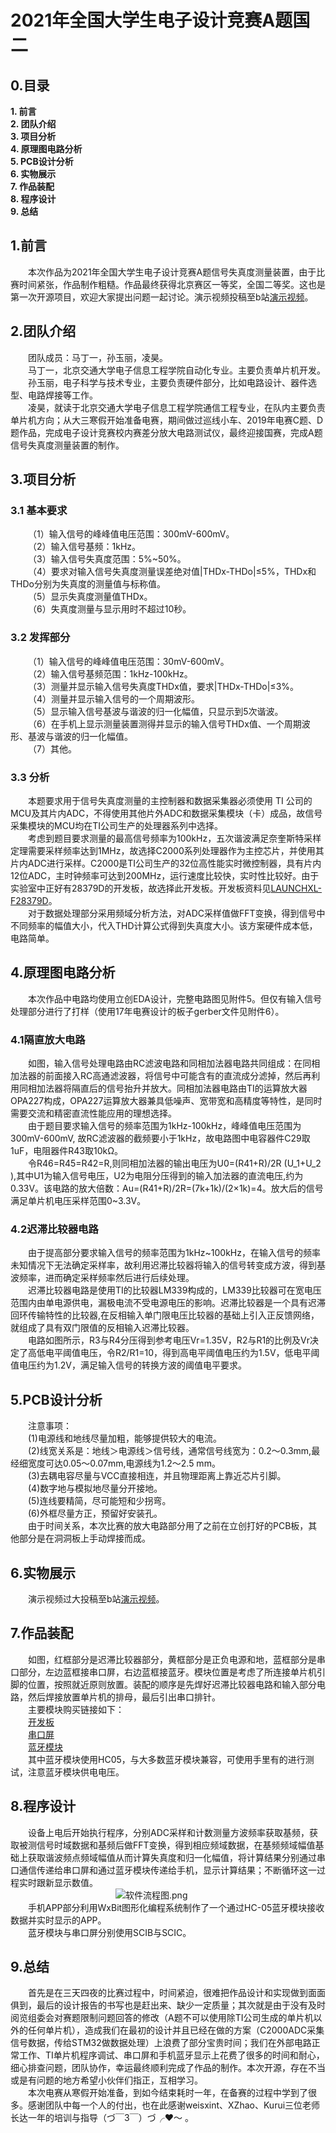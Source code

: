 # 2021年全国大学生电子设计竞赛A题国二

## 0.目录  
**1. 前言**  
**2. 团队介绍**  
**3. 项目分析**  
**4. 原理图电路分析**  
**5. PCB设计分析**  
**6. 实物展示**  
**7. 作品装配**  
**8. 程序设计**  
**9. 总结**  

## 1.前言
&emsp;&emsp;本次作品为2021年全国大学生电子设计竞赛A题信号失真度测量装置，由于比赛时间紧张，作品制作粗糙。作品最终获得北京赛区一等奖，全国二等奖。这也是第一次开源项目，欢迎大家提出问题一起讨论。演示视频投稿至b站[演示视频](https://www.bilibili.com/video/BV1wP4y1H7mS/)。

## 2.团队介绍

&emsp;&emsp;团队成员：马丁一，孙玉丽，凌昊。  
&emsp;&emsp;马丁一，北京交通大学电子信息工程学院自动化专业。主要负责单片机开发。  
&emsp;&emsp;孙玉丽，电子科学与技术专业，主要负责硬件部分，比如电路设计、器件选型、电路焊接等工作。  
&emsp;&emsp;凌昊，就读于北京交通大学电子信息工程学院通信工程专业，在队内主要负责单片机方向；从大三寒假开始准备电赛，期间做过巡线小车、2019年电赛C题、D题作品，完成电子设计竞赛校内赛差分放大电路测试仪，最终迎接国赛，完成A题信号失真度测量装置的制作。  

## 3.项目分析
### 3.1 基本要求
&emsp;&emsp;（1）输入信号的峰峰值电压范围：300mV-600mV。  
&emsp;&emsp;（2）输入信号基频：1kHz。  
&emsp;&emsp;（3）输入信号失真度范围：5%~50%。  
&emsp;&emsp;（4）要求对输入信号失真度测量误差绝对值|THDx-THDo|≤5%，THDx和THDo分别为失真度的测量值与标称值。  
&emsp;&emsp;（5）显示失真度测量值THDx。  
&emsp;&emsp;（6）失真度测量与显示用时不超过10秒。  

### 3.2 发挥部分
&emsp;&emsp;（1）输入信号的峰峰值电压范围：30mV-600mV。  
&emsp;&emsp;（2）输入信号基频范围：1kHz-100kHz。  
&emsp;&emsp;（3）测量并显示输入信号失真度THDx值，要求|THDx-THDo|≤3%。  
&emsp;&emsp;（4）测量并显示输入信号的一个周期波形。  
&emsp;&emsp;（5）显示输入信号基波与谐波的归一化幅值，只显示到5次谐波。  
&emsp;&emsp;（6）在手机上显示测量装置测得并显示的输入信号THDx值、一个周期波形、基波与谐波的归一化幅值。  
&emsp;&emsp;（7）其他。  

### 3.3 分析
&emsp;&emsp;本题要求用于信号失真度测量的主控制器和数据采集器必须使用 TI 公司的MCU及其片内ADC，不得使用其他片外ADC和数据采集模块（卡）成品，故信号采集模块的MCU均在TI公司生产的处理器系列中选择。  
&emsp;&emsp;考虑到题目要求测量的最高信号频率为100kHz，五次谐波满足奈奎斯特采样定理需要采样频率达到1MHz，故选择C2000系列处理器作为主控芯片，并使用其片内ADC进行采样。C2000是TI公司生产的32位高性能实时微控制器，具有片内12位ADC，主时钟频率可达到200MHz，运行速度比较快，实时性比较好。由于实验室中正好有28379D的开发板，故选择此开发板。开发板资料见[LAUNCHXL-F28379D](https://www.ti.com.cn/tool/cn/LAUNCHXL-F28379D)。  
&emsp;&emsp;对于数据处理部分采用频域分析方法，对ADC采样值做FFT变换，得到信号中不同频率的幅值大小，代入THD计算公式得到失真度大小。该方案硬件成本低，电路简单。  

## 4.原理图电路分析
&emsp;&emsp;本次作品中电路均使用立创EDA设计，完整电路图见附件5。但仅有输入信号处理部分进行了打样（使用17年电赛设计的板子gerber文件见附件6）。
### 4.1隔直放大电路
&emsp;&emsp;如图，输入信号处理电路由RC滤波电路和同相加法器电路共同组成：在同相加法器的前面接入RC高通滤波器，将信号中可能含有的直流成分滤掉，然后再利用同相加法器将隔直后的信号抬升并放大。同相加法器电路由TI的运算放大器OPA227构成，OPA227运算放大器兼具低噪声、宽带宽和高精度等特性，是同时需要交流和精密直流性能应用的理想选择。  
&emsp;&emsp;由于题目要求输入信号的频率范围为1kHz-100kHz，峰峰值电压范围为300mV-600mV, 故RC滤波器的截频要小于1kHz，故电路图中电容器件C29取1uF，电阻器件R43取10kΩ。  
&emsp;&emsp;令R46=R45=R42=R,则同相加法器的输出电压为U0=(R41+R)/2R (U_1+U_2 ),其中U1为输入信号电压，U2为电阻分压得到的输入加法器的直流电压,约为0.33V。该电路的放大倍数：Au=(R41+R)/2R=(7k+1k)/(2×1k)=4。放大后的信号满足单片机电压采样范围0~3.3V。  

### 4.2迟滞比较器电路
&emsp;&emsp;由于提高部分要求输入信号的频率范围为1kHz~100kHz，在输入信号的频率未知情况下无法确定采样率，故利用迟滞比较器将输入的信号转变成方波，得到基波频率，进而确定采样频率然后进行后续处理。  
&emsp;&emsp;迟滞比较器电路是使用TI的比较器LM339构成的，LM339比较器可在宽电压范围内由单电源供电，漏极电流不受电源电压的影响。迟滞比较器是一个具有迟滞回环传输特性的比较器,在反相输入单门限电压比较器的基础上引入正反馈网络，就组成了具有双门限值的反相输入迟滞比较器。  
&emsp;&emsp;电路如图所示，R3与R4分压得到参考电压Vr=1.35V，R2与R1的比例及Vr决定了高低电平阈值电压，令R2/R1=10，得到高电平阈值电压约为1.5V，低电平阈值电压约为1.2V，满足输入信号的转换方波的阈值电平要求。    

## 5.PCB设计分析
&emsp;&emsp;注意事项：  
&emsp;&emsp;(1)电源线和地线尽量加粗，能够提供较大的电流。  
&emsp;&emsp;(2)线宽关系是：地线＞电源线＞信号线，通常信号线宽为：0.2～0.3mm,最经细宽度可达0.05～0.07mm,电源线为1.2～2.5 mm。  
&emsp;&emsp;(3)去耦电容尽量与VCC直接相连，并且物理距离上靠近芯片引脚。  
&emsp;&emsp;(4)数字地与模拟地尽量分开接地。  
&emsp;&emsp;(5)连线要精简，尽可能短和少拐弯。  
&emsp;&emsp;(6)外框尽量方正，预留好安装孔。  
&emsp;&emsp;由于时间关系，本次比赛的放大电路部分用了之前在立创打好的PCB板，其他部分是在洞洞板上手动焊接而成。  

## 6.实物展示
&emsp;&emsp;演示视频过大投稿至b站[演示视频](https://www.bilibili.com/video/BV1wP4y1H7mS/)。  

## 7.作品装配
&emsp;&emsp;如图，红框部分是迟滞比较器部分，黄框部分是正负电源和地，蓝框部分是串口部分，左边蓝框接串口屏，右边蓝框接蓝牙。模块位置是考虑了所连接单片机引脚的位置，按照就近原则放置。装配的顺序是先焊好迟滞比较器电路和输入部分电路，然后焊接放置单片机的排母，最后引出串口排针。  
&emsp;&emsp;主要模块购买链接如下：  
&emsp;&emsp;[开发板](https://detail.tmall.com/item.htm?spm=a230r.1.14.27.6eca3d562tw6fJ&id=624725872138&ns=1&abbucket=15&skuId=4425672800866)  
&emsp;&emsp;[串口屏](https://item.taobao.com/item.htm?spm=a1z09.2.0.0.54212e8dtdHvrJ&id=630642252956&_u=92nrab05ce14)  
&emsp;&emsp;[蓝牙模块](https://detail.tmall.com/item.htm?spm=a230r.1.14.16.40f253edXYpzzc&id=24077608890&ns=1&abbucket=15)  
&emsp;&emsp;其中蓝牙模块使用HC05，与大多数蓝牙模块兼容，可使用手里有的进行测试，注意蓝牙模块供电电压。

## 8.程序设计
&emsp;&emsp;设备上电后开始执行程序，分别ADC采样和计数测量方波频率获取基频，获取被测信号时域数据和基频后做FFT变换，得到相应频域数据，在基频频域幅值基础上获取谐波频点频域幅值从而计算失真度和归一化幅值，将计算结果分别通过串口通信传递给串口屏和通过蓝牙模块传递给手机，显示计算结果；不断循环这一过程实时跟新显示数值。  
&emsp;&emsp;&emsp;&emsp;&emsp;&emsp;&emsp;&emsp;&emsp;&emsp;&emsp;&emsp;![软件流程图.png](//image.lceda.cn/pullimage/XFbUBVY7saOmIXlJJXsSSg72bOjUmsFj6qAzf6fw.png)  
&emsp;&emsp;手机APP部分利用WxBit图形化编程系统制作了一个通过HC-05蓝牙模块接收数据并实时显示的APP。  
&emsp;&emsp;蓝牙模块与串口屏分别使用SCIB与SCIC。  

## 9.总结
&emsp;&emsp;首先是在三天四夜的比赛过程中，时间紧迫，很难把作品设计和实现做到面面俱到，最后的设计报告的书写也是赶出来、缺少一定质量；其次就是由于没有及时阅览组委会对赛题限制问题回答的修改（A题不可以使用除TI公司生成的单片机以外的任何单片机），造成我们在最初的设计并且已经在做的方案（C2000ADC采集信号数据，传给STM32做数据处理）上浪费了部分宝贵时间；我们在外部电路正常工作、TI单片机程序调试、串口屏和手机蓝牙显示上花费了很多的时间和耐心，细心排查问题，团队协作，幸运最终顺利完成了作品的制作。本次开源，存在不当或是有问题的地方希望小伙伴们指正，互相学习。  
&emsp;&emsp;本次电赛从寒假开始准备，到如今结束耗时一年，在备赛的过程中学到了很多。感谢团队中每一个人的付出，也在此感谢weisxint、XZhao、Kurui三位老师长达一年的培训与指导（づ￣3￣）づ╭❤～ 。

